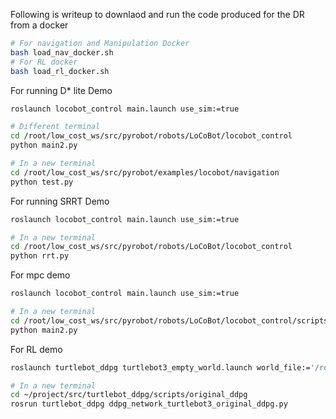Following is writeup to downlaod and run the code produced for the DR from a docker

```bash
# For navigation and Manipulation Docker
bash load_nav_docker.sh
# For RL docker
bash load_rl_docker.sh
```

For running D* lite Demo
```bash
roslaunch locobot_control main.launch use_sim:=true

# Different terminal
cd /root/low_cost_ws/src/pyrobot/robots/LoCoBot/locobot_control
python main2.py

# In a new terminal
cd /root/low_cost_ws/src/pyrobot/examples/locobot/navigation
python test.py
```

For running SRRT Demo
```bash
roslaunch locobot_control main.launch use_sim:=true

# In a new terminal
cd /root/low_cost_ws/src/pyrobot/robots/LoCoBot/locobot_control
python rrt.py
```

For mpc demo
```bash
roslaunch locobot_control main.launch use_sim:=true

# In a new terminal
cd /root/low_cost_ws/src/pyrobot/robots/LoCoBot/locobot_control/scripts/Traj
python main2.py
```

For RL demo
```bash
roslaunch turtlebot_ddpg turtlebot3_empty_world.launch world_file:='/root/project/src/turtlebot3_simulaitons/turtlebot_gazebo/worlds/turtlebot3_stage_3.world'

# In a new terminal
cd ~/project/src/turtlebot_ddpg/scripts/original_ddpg
rosrun turtlebot_ddpg ddpg_network_turtlebot3_original_ddpg.py
```


